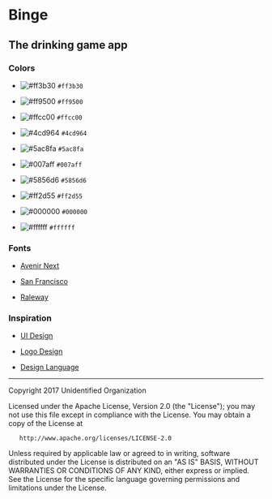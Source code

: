 # Binge

## The drinking game app

### Colors

- ![#ff3b30](https://placehold.it/15/ff3b30/000000?text=+) `#ff3b30`

- ![#ff9500](https://placehold.it/15/ff9500/000000?text=+) `#ff9500`

- ![#ffcc00](https://placehold.it/15/ffcc00/000000?text=+) `#ffcc00`

- ![#4cd964](https://placehold.it/15/4cd964/000000?text=+) `#4cd964`

- ![#5ac8fa](https://placehold.it/15/5ac8fa/000000?text=+) `#5ac8fa`

- ![#007aff](https://placehold.it/15/007aff/000000?text=+) `#007aff`

- ![#5856d6](https://placehold.it/15/5856d6/000000?text=+) `#5856d6`

- ![#ff2d55](https://placehold.it/15/ff2d55/000000?text=+) `#ff2d55`

- ![#000000](https://placehold.it/15/000000/000000?text=+) `#000000`

- ![#ffffff](https://placehold.it/15/ffffff/000000?text=+) `#ffffff`

### Fonts

- [Avenir Next](https://www.fonts.com/font/linotype/avenir-next?QueryFontType=Web&src=GoogleWebFonts)

- [San Francisco](https://developer.apple.com/fonts/)

- [Raleway](https://fonts.google.com/specimen/Raleway)

### Inspiration

- [UI Design](https://dribbble.com/prakhar)

- [Logo Design](https://dribbble.com/vadimcarazan)

- [Design Language](https://dribbble.com/Adamsay)

---
Copyright 2017 Unidentified Organization

   Licensed under the Apache License, Version 2.0 (the "License");
   you may not use this file except in compliance with the License.
   You may obtain a copy of the License at

       http://www.apache.org/licenses/LICENSE-2.0

   Unless required by applicable law or agreed to in writing, software
   distributed under the License is distributed on an "AS IS" BASIS,
   WITHOUT WARRANTIES OR CONDITIONS OF ANY KIND, either express or implied.
   See the License for the specific language governing permissions and
   limitations under the License.